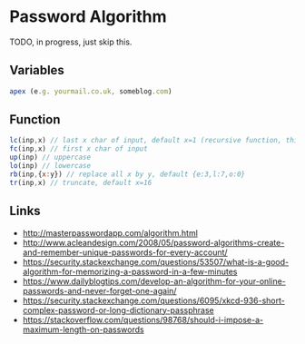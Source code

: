 # Password Algorithm

TODO, in progress, just skip this.

## Variables

```javascript
apex (e.g. yourmail.co.uk, someblog.com)

```

## Function

```javascript
lc(inp,x) // last x char of input, default x=1 (recursive function, third param is pointer)
fc(inp,x) // first x char of input
up(inp) // uppercase
lo(inp) // lowercase
rb(inp,{x:y}) // replace all x by y, default {e:3,l:7,o:0}
tr(inp,x) // truncate, default x=16
```

## Links

+ http://masterpasswordapp.com/algorithm.html
+ http://www.acleandesign.com/2008/05/password-algorithms-create-and-remember-unique-passwords-for-every-account/
+ https://security.stackexchange.com/questions/53507/what-is-a-good-algorithm-for-memorizing-a-password-in-a-few-minutes
+ https://www.dailyblogtips.com/develop-an-algorithm-for-your-online-passwords-and-never-forget-one-again/
+ https://security.stackexchange.com/questions/6095/xkcd-936-short-complex-password-or-long-dictionary-passphrase
+ https://stackoverflow.com/questions/98768/should-i-impose-a-maximum-length-on-passwords


